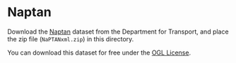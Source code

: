 Naptan
======

Download the [Naptan] dataset from the Department for Transport, and place the
zip file (`NaPTANxml.zip`) in this directory.

You can download this dataset for free under the [OGL License].


[Naptan]: https://data.gov.uk/dataset/naptan
[OGL License]: https://www.nationalarchives.gov.uk/doc/open-government-licence/version/3/
